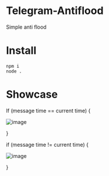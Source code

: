 # Telegram-Antiflood
Simple anti flood

# Install
```
npm i
node .
```

# Showcase

If (message time == current time) {

![image](https://user-images.githubusercontent.com/102496559/209414087-4fe039c3-285a-4af8-be68-b46b303d85a1.png)

}


if (message time != current time) {

![image](https://user-images.githubusercontent.com/102496559/209414273-7b31b280-6f5d-41dc-bb6d-ebc48c980466.png)

}
